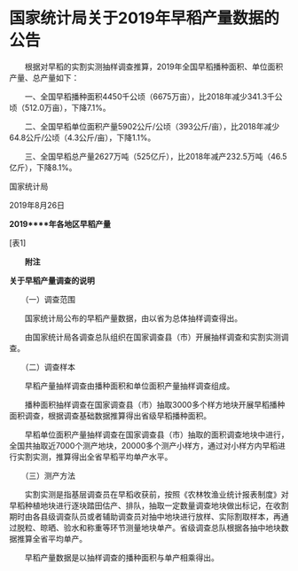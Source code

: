 # 国家统计局关于2019年早稻产量数据的公告

　　根据对早稻的实割实测抽样调查推算，2019年全国早稻播种面积、单位面积产量、总产量如下：

　　一、全国早稻播种面积4450千公顷（6675万亩），比2018年减少341.3千公顷（512.0万亩），下降7.1%。

　　二、全国早稻单位面积产量5902公斤/公顷（393公斤/亩），比2018年减少64.8公斤/公顷（4.3公斤/亩），下降1.1%。

　　三、全国早稻总产量2627万吨（525亿斤），比2018年减产232.5万吨（46.5亿斤），下降8.1%。

国家统计局 

2019年8月26日

**2019****年各地区早稻产量**

\[表1\]

　　**附注**

**关于早稻产量调查的说明**

　　（一）调查范围

　　国家统计局公布的早稻产量数据，由以省为总体抽样调查得出。

　　由国家统计局各调查总队组织在国家调查县（市）开展抽样调查和实割实测调查。

　　（二）调查样本

　　早稻产量抽样调查由播种面积和单位面积产量抽样调查组成。

　　播种面积抽样调查在国家调查县（市）抽取3000多个样方地块开展早稻播种面积调查，根据调查基础数据推算得出省级早稻播种面积。

　　早稻单位面积产量抽样调查在国家调查县（市）抽取的面积调查地块中进行，全国共抽取近7000个测产地块，20000多个测产小样方，通过对小样方内早稻进行实割实测，推算得出全省早稻平均单产水平。

　　（三）测产方法

　　实割实测是指基层调查员在早稻收获前，按照《农林牧渔业统计报表制度》对早稻种植地块进行逐块踏田估产、排队，抽取一定数量调查地块做出标记，在收割期时由各县级调查队员或者辅助调查员对抽中地块进行放样、实际割取样本，再通过脱粒、晾晒、验水和称重等环节测量地块单产。省级调查总队根据各抽中地块数据推算全省平均单产。

　　早稻产量数据是以抽样调查的播种面积与单产相乘得出。